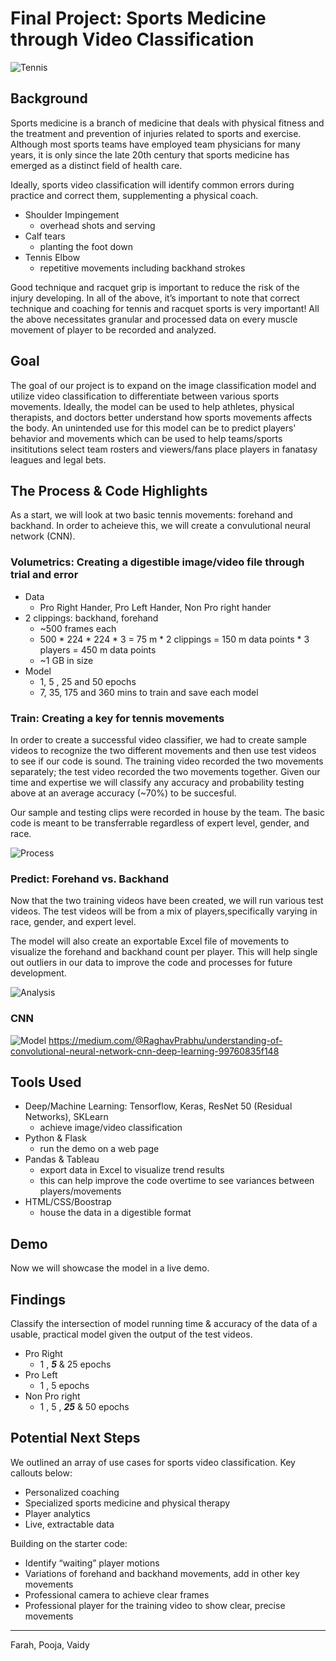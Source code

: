 # Final Project: Sports Medicine through Video Classification 

![Tennis](https://github.com/ffidai/Final_Project/blob/master/MD/tennis.jpg)

## Background

Sports medicine is a branch of medicine that deals with physical fitness and the treatment and prevention of injuries related to sports and exercise. Although most sports teams have employed team physicians for many years, it is only since the late 20th century that sports medicine has emerged as a distinct field of health care.

Ideally, sports video classification will identify common errors during practice and correct them, supplementing a physical coach.

* Shoulder Impingement
    * overhead shots and serving
* Calf tears
    * planting the foot down 
* Tennis Elbow
    * repetitive movements including backhand strokes

Good technique and racquet grip is important to reduce the risk of the injury developing. In all of the above, it’s important to note that correct technique and coaching for tennis and racquet sports is very important! All the above necessitates granular and processed data on every muscle movement of player to be recorded and analyzed.

## Goal

The goal of our project is to expand on the image classification model and utilize video classification to differentiate between various sports movements. Ideally, the model can be used to help athletes, physical therapists, and doctors better understand how sports movements affects the body. An unintended use for this model can be to predict players' behavior and movements which can be used to help teams/sports insititutions select team rosters and viewers/fans place players in fanatasy leagues and legal bets. 

## The Process & Code Highlights
As a start, we will look at two basic tennis movements: forehand and backhand. In order to acheieve this, we will create a convulutional neural network (CNN). 

### Volumetrics: Creating a digestible image/video file through trial and error
* Data
    * Pro Right Hander, Pro Left Hander, Non Pro right hander
* 2 clippings: backhand, forehand
    * ~500 frames each
    * 500 * 224 * 224 * 3 = 75 m * 2 clippings = 150 m data points  * 3 players = 450 m data points
    * ~1 GB in size
* Model
    * 1, 5 , 25 and 50 epochs
    * 7, 35, 175 and 360 mins to train and save each model

### Train: Creating a key for tennis movements
In order to create a successful video classifier, we had to create sample videos to recognize the two different movements and then use test videos to see if our code is sound. The training video recorded the two movements separately; the test video recorded the two movements together. Given our time and expertise we will classify any accuracy and probability testing above at an average accuracy (~70%) to be succesful. 

Our sample and testing clips were recorded in house by the team. The basic code is meant to be transferrable regardless of expert level, gender, and race. 

![Process](https://github.com/ffidai/Final_Project/blob/master/MD/process_overview.png)

### Predict: Forehand vs. Backhand

Now that the two training videos have been created, we will run various test videos. The test videos will be from a mix of players,specifically varying in race, gender, and expert level.

The model will also create an exportable Excel file of movements to visualize the forehand and backhand count per player. This will help single out outliers in our data to improve the code and processes for future development. 

![Analysis](https://github.com/ffidai/Final_Project/blob/master/MD/analysis.png)

### CNN

![Model](https://github.com/ffidai/Final_Project/blob/master/MD/CNN.jpeg)
https://medium.com/@RaghavPrabhu/understanding-of-convolutional-neural-network-cnn-deep-learning-99760835f148

## Tools Used

* Deep/Machine Learning: Tensorflow, Keras, ResNet 50 (Residual Networks), SKLearn
  * achieve image/video classification
* Python & Flask
  * run the demo on a web page
* Pandas & Tableau 
  * export data in Excel to visualize trend results
  * this can help improve the code overtime to see variances between players/movements
* HTML/CSS/Boostrap
  * house the data in a digestible format

## Demo
Now we will showcase the model in a live demo. 

## Findings
Classify the intersection of model running time & accuracy of the data of a usable, practical model given the output of the test videos. 

* Pro Right
    * 1 , **_5_** & 25 epochs
* Pro Left
    * 1 , 5 epochs
* Non Pro right
    * 1 , 5 , **_25_** & 50 epochs

## Potential Next Steps
We outlined an array of use cases for sports video classification. Key callouts below: 

* Personalized coaching
* Specialized sports medicine and physical therapy
* Player analytics
* Live, extractable data

Building on the starter code:
* Identify “waiting” player motions
* Variations of forehand and backhand movements, add in other key movements
* Professional camera to achieve clear frames
* Professional player for the training video to show clear, precise movements



____
Farah, Pooja, Vaidy